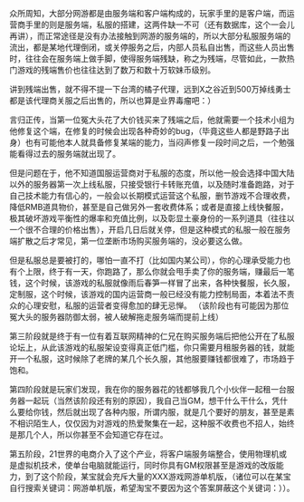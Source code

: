 
众所周知，大部分网游都是由服务端和客户端构成的，玩家手里的是客户端，而运营商手里的则是服务端，私服的搭建，这两件缺一不可（还有数据库，这个一会儿再讲），而正常途径是没有办法接触到网游的服务端的，所以大部分私服服务端的流出，都是某地代理倒闭，或关停服务之后，内部人员私自出售，而这些人员出售时，往往会在服务端上做手脚，使得服务端残缺，称之为残端，尽管如此，一款热门游戏的残端售价也往往达到了数万和数十万软妹币级别。


讲到残端出售，就不得不提一下台湾的橘子代理，远到X之谷近到500万掉线勇士都是该代理商关服之后出售的，所以也算是业界毒瘤吧：）

言归正传，当第一位冤大头花了大价钱买来了残端之后，他就需要一个技术小组为他修复这个端，在修复的时候会出现各种奇妙的bug，（毕竟这些人都是野路子出身）也有可能他本人就具备修复某端的能力，当闷声修复一段时间之后，一个勉强能看得过去的服务端就出现了。

但是问题在于，他不知道国服运营商对于私服的态度，所以他一般会选择中国大陆以外的服务器第一次上线私服，只接受银行卡转账充值，以及随时准备跑路，对于自己技术能力有信心的，一般会以长期模式运营这个私服，删节游戏不合理收费，降低RMB道具物价，甚至是自己做另外一套收费体系；或者是直接上线快餐服，极其破坏游戏平衡性的爆率和充值比例，以及彰显土豪身份的一系列道具（往往以一个很不合理的价格出售），开启几日后就关停，但是这种模式的私服一般在服务端扩散之后才常见，第一位垄断市场购买服务端的，没必要这么做。

但是私服总是要被打的，哪怕一直不打（比如国内某公司），你的心理承受能力也有个上限，终于有一天，你跑路了，那么你就会甩手卖了你的服务端，赚最后一笔钱，这个时候，该游戏的私服就像雨后春笋一样冒了出来，各种快餐服，长久服，定制服，这个时候，该游戏的国内运营商一般已经没有能力控制局面，本着法不责众的心理安慰，私服的运营者变得愈加的肆无忌惮。
（该阶段也有可能因为那位冤大头的服务器防御太弱，被人破解拖走服务端而提前上线）

第三阶段就是终于有一位有着互联网精神的仁兄在购买服务端后把他公开在了私服论坛上，从此该游戏的私服架设变得真正低门槛，你只需要月租服务器的钱，就能开一个私服，这时候除了老牌的某几个长久服，其他服要赚钱都很难了，市场趋于饱和。

第四阶段就是玩家们发现，我在你的服务器花的钱都够我几个小伙伴一起租一台服务器一起玩（当然该阶段还有别的原因），我自己当GM，想干什么干什么，凭什么要给你钱，然后就出现了各种内服，所谓内服，就是几个要好的朋友，甚至是素不相识陌生人，仅仅因为对游戏的热爱聚集在一起，这种服不收费也不招人，始终是那几个人，所以你甚至不会知道它存在过。

第五阶段，21世界的电商介入了这个产业，将客户端服务端整合，使用物理机或是虚拟机技术，使单台电脑就能运行，同时你具有GM权限甚至是游戏的改版能力，到了这个阶段，某宝就会充斥大量的XXX游戏网游单机版，（诸位可以在某宝自行搜索关键词：网游单机版，希望淘宝不要因为这个答案屏蔽这个关键词：））。
